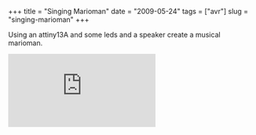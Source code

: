 +++
title = "Singing Marioman"
date = "2009-05-24"
tags = ["avr"]
slug = "singing-marioman"
+++

Using an attiny13A and some leds and a speaker create a musical
marioman.

<iframe src="http://www.youtube.com/embed/rCdSEzUQ3ok" style="border: none"></iframe>
